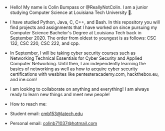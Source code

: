 - Hello! My name is Colin Bumpass or @ReallyNotColin. I am a junior studying Computer Science at Louisiana Tech University 🐶.
- I have studied Python, Java, C, C++, and Bash. In this repository you will find projects and assignments that I have worked on since pursuing my Computer Science Bachelor's Degree at Louisiana Tech back in September 2020. The order from oldest to youngest is as follows: CSC 132, CSC 220, CSC 222, and cpp.
- In September, I will be taking cyber security courses such as Networking Technical Essentials for Cyber Security and Applied Computer Networking. Until then, I am independently learning the basics of networking as well as how to acquire cyber security certifications with wesbites like pentesteracademy.com, hackthebox.eu, and ine.com!

- I am looking to collaborate on anything and everything! I am always ready to learn new things and meet new people!
- How to reach me: 
- Student email: cmb153@latech.edu
- Personal email: colinb71037@hotmail.com

<!---
ReallyNotColin/ReallyNotColin is a ✨ special ✨ repository because its `README.md` (this file) appears on your GitHub profile.
You can click the Preview link to take a look at your changes.
--->
